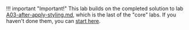 !!! important "Important!"
    This lab builds on the completed solution to lab [A03-after-apply-styling.md](/app-camp/aad/A03-after-apply-styling), which is the last of the "core" labs. If you haven't done them, you can [start here](/app-camp/aad/A01-begin-app).